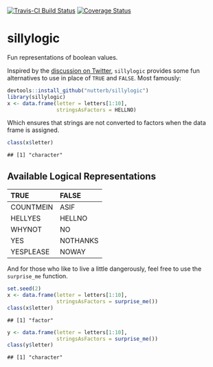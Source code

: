 [![Travis-CI Build Status](https://travis-ci.org/nutterb/sillylogic.svg?branch=master)](https://travis-ci.org/nutterb/sillylogic)
[![Coverage Status](https://img.shields.io/coveralls/nutterb/sillylogic.svg)](https://coveralls.io/r/nutterb/sillylogic?branch=master)

sillylogic
==========

Fun representations of boolean values.

Inspired by the [discussion on Twitter](https://twitter.com/michaelhoffman/status/630420081042849792), `sillylogic` provides some fun alternatives to use in place of `TRUE` and `FALSE`. Most famously:

``` r
devtools::install_github("nutterb/sillylogic")
library(sillylogic)
x <- data.frame(letter = letters[1:10],
                stringsAsFactors = HELLNO)
```

Which ensures that strings are not converted to factors when the data frame is assigned.

``` r
class(x$letter)
```

    ## [1] "character"

Available Logical Representations
---------------------------------

| TRUE      | FALSE    |
|:----------|:---------|
| COUNTMEIN | ASIF     |
| HELLYES   | HELLNO   |
| WHYNOT    | NO       |
| YES       | NOTHANKS |
| YESPLEASE | NOWAY    |

And for those who like to live a little dangerously, feel free to use the `surprise_me` function.

``` r
set.seed(2)
x <- data.frame(letter = letters[1:10],
                stringsAsFactors = surprise_me())
class(x$letter)
```

    ## [1] "factor"

``` r
y <- data.frame(letter = letters[1:10],
                stringsAsFactors = surprise_me())
class(y$letter)
```

    ## [1] "character"
